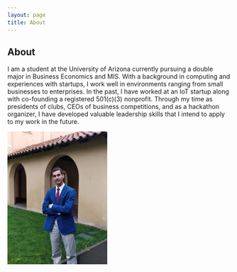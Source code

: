 ```yaml
---
layout: page
title: About
---
```

## About
I am a student at the University of Arizona currently pursuing a double major in Business Economics and MIS. With a background in computing and experiences with startups, I work well in environments ranging from small businesses to enterprises. In the past, I have worked at an IoT startup along with co-founding a registered 501(c)(3) nonprofit. Through my time as presidents of clubs, CEOs of business competitions, and as a hackathon organizer, I have developed valuable leadership skills that I intend to apply to my work in the future. 

<img src=img/Profile.png alt="Profile" width="225" height="300">
